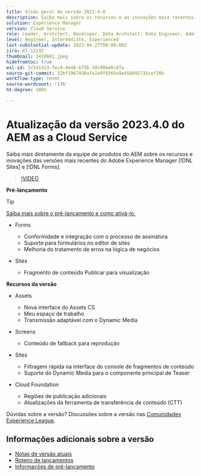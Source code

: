 ```yaml
---
title: Visão geral da versão 2023-4-0
description: Saiba mais sobre os recursos e as inovações mais recentes da versão 2023-2-0 do Adobe Experience Manager [!DNL Forms] e do [!DNL Sites].
solution: Experience Manager
version: Cloud Service
role: Leader, Architect, Developer, Data Architect, Data Engineer, Admin, User
level: Beginner, Intermediate, Experienced
last-substantial-update: 2023-04-27T00:00:00Z
jira: KT-13132
thumbnail: 3418681.jpeg
hidefromtoc: true
exl-id: 3c541423-7ec4-4e48-b73b-50c90be6c8fa
source-git-commit: 32bf1967930afe2a9f8365e9e458b92735cef20b
workflow-type: tm+mt
source-wordcount: '176'
ht-degree: 100%

---
```


# Atualização da versão 2023.4.0 do AEM as a Cloud Service

Saiba mais diretamente da equipe de produtos do AEM sobre os recursos e inovações das versões mais recentes do Adobe Experience Manager [!DNL Sites] e [!DNL Forms].

>[!VIDEO](https://video.tv.adobe.com/v/3418681/?learn=on)

**Pré-lançamento**

>[!TIP]
>
>[Saiba mais sobre o pré-lançamento e como ativá-lo.](https://experienceleague.adobe.com/docs/experience-manager-cloud-service/content/release-notes/prerelease.html?lang=pt-BR)

* Forms
   * Conformidade e integração com o processo de assinatura
   * Suporte para formulários no editor de sites
   * Melhoria do tratamento de erros na lógica de negócios

* Sites
   * Fragmento de conteúdo Publicar para visualização

**Recursos da versão**

* Assets
   * Nova interface do Assets CS
   * Meu espaço de trabalho
   * Transmissão adaptável com o Dynamic Media

* Screens
   * Conteúdo de fallback para reprodução

* Sites
   * Filtragem rápida na interface do console de fragmentos de conteúdo
   * Suporte do Dynamic Media para o componente principal de Teaser

* Cloud Foundation
   * Regiões de publicação adicionais
   * Atualizações da ferramenta de transferência de conteúdo (CTT)

Dúvidas sobre a versão?  Discussões sobre a versão nas [Comunidades Experience League](https://adobe.ly/3KCfab0).

## Informações adicionais sobre a versão

* [Notas de versão atuais](https://experienceleague.adobe.com/docs/experience-manager-cloud-service/content/release-notes/home.html?lang=pt-BR)
* [Roteiro de lançamentos](https://experienceleague.adobe.com/docs/experience-manager-release-information/aem-release-updates/update-releases-roadmap.html?lang=pt-BR)
* [Informações de pré-lançamento](https://experienceleague.adobe.com/docs/experience-manager-cloud-service/content/release-notes/prerelease.html?lang=pt-BR)
